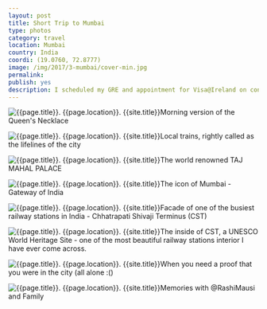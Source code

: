 ```yaml
---
layout: post
title: Short Trip to Mumbai
type: photos
category: travel
location: Mumbai
country: India
coordi: (19.0760, 72.8777)
image: /img/2017/3-mumbai/cover-min.jpg 
permalink: 
publish: yes
description: I scheduled my GRE and appointment for Visa@Ireland on consecutive days which were both supposed to take place in Mumbai which enabled me to visit the city of dreams :)
---
```

<!-- http://compressjpeg.com -->
<!-- http://compressimage.toolur.com/ 1024, 400-->
<p class="center"><img src="{{site.baseurl}}/img/2017/3-mumbai/cover.jpg" alt="{{page.title}}. {{page.location}}. {{site.title}}" title="{{page.title}}">Morning version of the Queen's Necklace</p>

<p class="center"><img src="{{site.baseurl}}/img/2017/3-mumbai/1.jpg" alt="{{page.title}}. {{page.location}}. {{site.title}}" title="{{page.title}}">Local trains, rightly called as the lifelines of the city</p>

<p class="center"><img src="{{site.baseurl}}/img/2017/3-mumbai/2.jpg" alt="{{page.title}}. {{page.location}}. {{site.title}}" title="{{page.title}}">The world renowned TAJ MAHAL PALACE</p>

<p class="center"><img src="{{site.baseurl}}/img/2017/3-mumbai/3.jpg" alt="{{page.title}}. {{page.location}}. {{site.title}}" title="{{page.title}}">The icon of Mumbai - Gateway of India</p>

<p class="center"><img src="{{site.baseurl}}/img/2017/3-mumbai/4.jpg" alt="{{page.title}}. {{page.location}}. {{site.title}}" title="{{page.title}}">Facade of one of the busiest railway stations in India - Chhatrapati Shivaji Terminus (CST)</p>

<p class="center"><img src="{{site.baseurl}}/img/2017/3-mumbai/5.jpg" alt="{{page.title}}. {{page.location}}. {{site.title}}" title="{{page.title}}">The inside of CST, a UNESCO World Heritage Site - one of the most beautiful railway stations interior I have ever come across.</p>

<p class="center"><img src="{{site.baseurl}}/img/2017/3-mumbai/6.jpg" alt="{{page.title}}. {{page.location}}. {{site.title}}" title="{{page.title}}">When you need a proof that you were in the city (all alone :()</p>

<p class="center"><img src="{{site.baseurl}}/img/2017/3-mumbai/7.jpg" alt="{{page.title}}. {{page.location}}. {{site.title}}" title="{{page.title}}">Memories with @RashiMausi and Family</p>